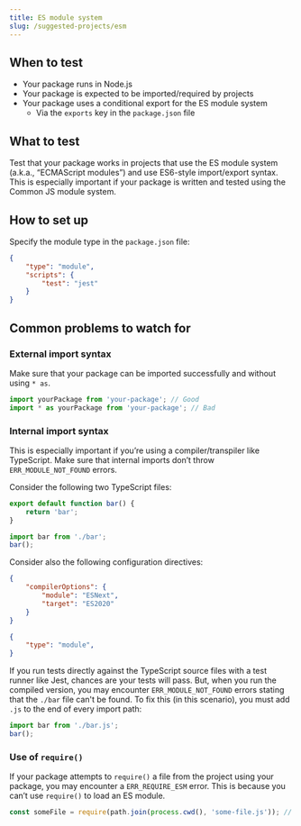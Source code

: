 ```yaml
---
title: ES module system
slug: /suggested-projects/esm
---
```


## When to test

- Your package runs in Node.js
- Your package is expected to be imported/required by projects
- Your package uses a conditional export for the ES module system
  - Via the `exports` key in the `package.json` file

## What to test

Test that your package works in projects that use the ES module system (a.k.a., “ECMAScript modules”) and use ES6-style import/export syntax. This is especially important if your package is written and tested using the Common JS module system.

## How to set up

Specify the module type in the `package.json` file:

```json {2} title="test-projects/es-module-system/package.json"
{
    "type": "module",
    "scripts": {
        "test": "jest"
    }
}
```

## Common problems to watch for

### External import syntax

Make sure that your package can be imported successfully and without using `* as`.

```js
import yourPackage from 'your-package'; // Good
import * as yourPackage from 'your-package'; // Bad
```

### Internal import syntax

This is especially important if you’re using a compiler/transpiler like TypeScript. Make sure that internal imports don’t throw `ERR_MODULE_NOT_FOUND` errors.

Consider the following two TypeScript files:

```ts title="./bar.ts"
export default function bar() {
    return 'bar';
}
```

```ts title="./foo.ts"
import bar from './bar';
bar();
```

Consider also the following configuration directives:

```json {3-4} title="tsconfig.json"
{
	"compilerOptions": {
		"module": "ESNext",
		"target": "ES2020"
	}
}
```

```json {2} title="package.json"
{
	"type": "module",
}
```

If you run tests directly against the TypeScript source files with a test runner like Jest, chances are your tests will pass. But, when you run the compiled version, you may encounter `ERR_MODULE_NOT_FOUND` errors stating that the `./bar` file can't be found. To fix this (in this scenario), you must add `.js` to the end of every import path:

```ts {1} title="./foo.ts"
import bar from './bar.js';
bar();
```

### Use of `require()`

If your package attempts to `require()` a file from the project using your package, you may encounter a `ERR_REQUIRE_ESM` error. This is because you can’t use `require()` to load an ES module.

```js
const someFile = require(path.join(process.cwd(), 'some-file.js')); // Probably won’t work
```